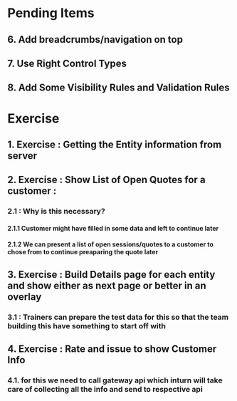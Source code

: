 # Pending Items
## 6. Add breadcrumbs/navigation on top
## 7. Use Right Control Types
## 8. Add Some Visibility Rules and Validation Rules

# Exercise
## 1. Exercise : Getting the Entity information from server
## 2. Exercise : Show List of Open Quotes for a customer : 
### 2.1 : Why is this necessary?
#### 2.1.1 Customer might have filled in some data and left to continue later
#### 2.1.2 We can present a list of open sessions/quotes to a customer to chose from to continue preaparing the quote later
## 3. Exercise : Build Details page for each entity and show either as next page or better in an overlay
### 3.1 : Trainers can prepare the test data for this so that the team building this have something to start off with
## 4. Exercise : Rate and issue to show Customer Info
### 4.1. for this we need to call gateway api which inturn will take care of collecting all the info and send to respective api